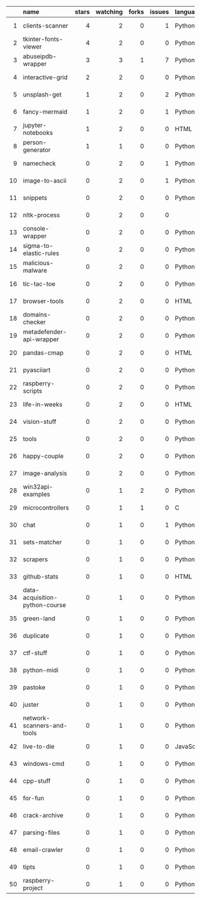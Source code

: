 |    | name                           |   stars |   watching |   forks |   issues | language   | created    | updated    | url                                                         |
|---:|:-------------------------------|--------:|-----------:|--------:|---------:|:-----------|:-----------|:-----------|:------------------------------------------------------------|
|  1 | clients-scanner                |       4 |          2 |       0 |        1 | Python     | 2020-05-26 | 2024-06-13 | https://github.com/streanger/clients-scanner                |
|  2 | tkinter-fonts-viewer           |       4 |          2 |       0 |        0 | Python     | 2020-05-31 | 2024-05-03 | https://github.com/streanger/tkinter-fonts-viewer           |
|  3 | abuseipdb-wrapper              |       3 |          3 |       1 |        7 | Python     | 2021-11-15 | 2024-03-24 | https://github.com/streanger/abuseipdb-wrapper              |
|  4 | interactive-grid               |       2 |          2 |       0 |        0 | Python     | 2020-09-01 | 2024-02-05 | https://github.com/streanger/interactive-grid               |
|  5 | unsplash-get                   |       1 |          2 |       0 |        2 | Python     | 2020-06-11 | 2024-06-04 | https://github.com/streanger/unsplash-get                   |
|  6 | fancy-mermaid                  |       1 |          2 |       0 |        1 | Python     | 2022-03-15 | 2024-01-17 | https://github.com/streanger/fancy-mermaid                  |
|  7 | jupyter-notebooks              |       1 |          2 |       0 |        0 | HTML       | 2022-02-02 | 2022-08-16 | https://github.com/streanger/jupyter-notebooks              |
|  8 | person-generator               |       1 |          1 |       0 |        0 | Python     | 2017-10-01 | 2022-08-19 | https://github.com/streanger/person-generator               |
|  9 | namecheck                      |       0 |          2 |       0 |        1 | Python     | 2022-04-10 | 2023-02-18 | https://github.com/streanger/namecheck                      |
| 10 | image-to-ascii                 |       0 |          2 |       0 |        1 | Python     | 2022-01-29 | 2023-02-19 | https://github.com/streanger/image-to-ascii                 |
| 11 | snippets                       |       0 |          2 |       0 |        0 | Python     | 2022-05-22 | 2024-07-30 | https://github.com/streanger/snippets                       |
| 12 | nltk-process                   |       0 |          2 |       0 |        0 |            | 2022-03-13 | 2022-03-13 | https://github.com/streanger/nltk-process                   |
| 13 | console-wrapper                |       0 |          2 |       0 |        0 | Python     | 2022-03-10 | 2023-02-19 | https://github.com/streanger/console-wrapper                |
| 14 | sigma-to-elastic-rules         |       0 |          2 |       0 |        0 | Python     | 2021-11-24 | 2023-02-19 | https://github.com/streanger/sigma-to-elastic-rules         |
| 15 | malicious-malware              |       0 |          2 |       0 |        0 | Python     | 2021-11-16 | 2022-08-16 | https://github.com/streanger/malicious-malware              |
| 16 | tic-tac-toe                    |       0 |          2 |       0 |        0 | Python     | 2021-08-24 | 2023-02-19 | https://github.com/streanger/tic-tac-toe                    |
| 17 | browser-tools                  |       0 |          2 |       0 |        0 | HTML       | 2021-06-14 | 2022-08-16 | https://github.com/streanger/browser-tools                  |
| 18 | domains-checker                |       0 |          2 |       0 |        0 | Python     | 2021-06-08 | 2022-08-16 | https://github.com/streanger/domains-checker                |
| 19 | metadefender-api-wrapper       |       0 |          2 |       0 |        0 | Python     | 2021-06-07 | 2022-08-16 | https://github.com/streanger/metadefender-api-wrapper       |
| 20 | pandas-cmap                    |       0 |          2 |       0 |        0 | HTML       | 2021-04-25 | 2022-08-19 | https://github.com/streanger/pandas-cmap                    |
| 21 | pyasciiart                     |       0 |          2 |       0 |        0 | Python     | 2021-04-12 | 2022-07-01 | https://github.com/streanger/pyasciiart                     |
| 22 | raspberry-scripts              |       0 |          2 |       0 |        0 | Python     | 2021-01-25 | 2023-02-19 | https://github.com/streanger/raspberry-scripts              |
| 23 | life-in-weeks                  |       0 |          2 |       0 |        0 | HTML       | 2020-10-06 | 2022-08-19 | https://github.com/streanger/life-in-weeks                  |
| 24 | vision-stuff                   |       0 |          2 |       0 |        0 | Python     | 2020-06-03 | 2022-08-19 | https://github.com/streanger/vision-stuff                   |
| 25 | tools                          |       0 |          2 |       0 |        0 | Python     | 2020-05-09 | 2020-09-12 | https://github.com/streanger/tools                          |
| 26 | happy-couple                   |       0 |          2 |       0 |        0 | Python     | 2019-07-29 | 2022-08-19 | https://github.com/streanger/happy-couple                   |
| 27 | image-analysis                 |       0 |          2 |       0 |        0 | Python     | 2018-04-12 | 2023-02-19 | https://github.com/streanger/image-analysis                 |
| 28 | win32api-examples              |       0 |          1 |       2 |        0 | Python     | 2019-07-15 | 2023-02-19 | https://github.com/streanger/win32api-examples              |
| 29 | microcontrollers               |       0 |          1 |       1 |        0 | C          | 2017-03-02 | 2019-03-04 | https://github.com/streanger/microcontrollers               |
| 30 | chat                           |       0 |          1 |       0 |        1 | Python     | 2023-11-27 | 2024-07-13 | https://github.com/streanger/chat                           |
| 31 | sets-matcher                   |       0 |          1 |       0 |        0 | Python     | 2023-09-21 | 2024-08-07 | https://github.com/streanger/sets-matcher                   |
| 32 | scrapers                       |       0 |          1 |       0 |        0 | Python     | 2023-07-24 | 2024-07-04 | https://github.com/streanger/scrapers                       |
| 33 | github-stats                   |       0 |          1 |       0 |        0 | HTML       | 2023-07-09 | 2024-07-17 | https://github.com/streanger/github-stats                   |
| 34 | data-acquisition-python-course |       0 |          1 |       0 |        0 | Python     | 2023-05-16 | 2023-05-16 | https://github.com/streanger/data-acquisition-python-course |
| 35 | green-land                     |       0 |          1 |       0 |        0 | Python     | 2022-12-20 | 2022-12-20 | https://github.com/streanger/green-land                     |
| 36 | duplicate                      |       0 |          1 |       0 |        0 | Python     | 2022-11-01 | 2023-09-08 | https://github.com/streanger/duplicate                      |
| 37 | ctf-stuff                      |       0 |          1 |       0 |        0 | Python     | 2019-07-21 | 2023-02-19 | https://github.com/streanger/ctf-stuff                      |
| 38 | python-midi                    |       0 |          1 |       0 |        0 | Python     | 2019-06-23 | 2023-02-19 | https://github.com/streanger/python-midi                    |
| 39 | pastoke                        |       0 |          1 |       0 |        0 | Python     | 2019-05-26 | 2019-05-30 | https://github.com/streanger/pastoke                        |
| 40 | juster                         |       0 |          1 |       0 |        0 | Python     | 2019-05-21 | 2019-06-09 | https://github.com/streanger/juster                         |
| 41 | network-scanners-and-tools     |       0 |          1 |       0 |        0 | Python     | 2019-04-01 | 2022-08-19 | https://github.com/streanger/network-scanners-and-tools     |
| 42 | live-to-die                    |       0 |          1 |       0 |        0 | JavaScript | 2019-02-01 | 2022-08-16 | https://github.com/streanger/live-to-die                    |
| 43 | windows-cmd                    |       0 |          1 |       0 |        0 | Python     | 2019-01-08 | 2024-02-06 | https://github.com/streanger/windows-cmd                    |
| 44 | cpp-stuff                      |       0 |          1 |       0 |        0 | Python     | 2018-11-10 | 2022-08-19 | https://github.com/streanger/cpp-stuff                      |
| 45 | for-fun                        |       0 |          1 |       0 |        0 | Python     | 2018-07-16 | 2024-02-06 | https://github.com/streanger/for-fun                        |
| 46 | crack-archive                  |       0 |          1 |       0 |        0 | Python     | 2018-06-30 | 2022-08-19 | https://github.com/streanger/crack-archive                  |
| 47 | parsing-files                  |       0 |          1 |       0 |        0 | Python     | 2018-03-22 | 2023-07-19 | https://github.com/streanger/parsing-files                  |
| 48 | email-crawler                  |       0 |          1 |       0 |        0 | Python     | 2018-03-19 | 2022-08-19 | https://github.com/streanger/email-crawler                  |
| 49 | tipts                          |       0 |          1 |       0 |        0 | Python     | 2017-10-03 | 2024-08-05 | https://github.com/streanger/tipts                          |
| 50 | raspberry-project              |       0 |          1 |       0 |        0 | Python     | 2017-07-20 | 2023-07-10 | https://github.com/streanger/raspberry-project              |
